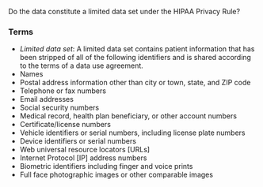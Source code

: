 Do the data constitute a limited data set under the HIPAA Privacy Rule?

### Terms
* *Limited data set*: A limited data set contains patient information that has been stripped of all of the following identifiers and is shared according to the terms of a data use agreement.
* Names
* Postal address information other than city or town, state, and ZIP code
* Telephone or fax numbers
* Email addresses
* Social security numbers
* Medical record, health plan beneficiary, or other account numbers
* Certificate/license numbers
* Vehicle identifiers or serial numbers, including license plate numbers
* Device identifiers or serial numbers
* Web universal resource locators [URLs]
* Internet Protocol [IP] address numbers
* Biometric identifiers including finger and voice prints
* Full face photographic images or other comparable images
